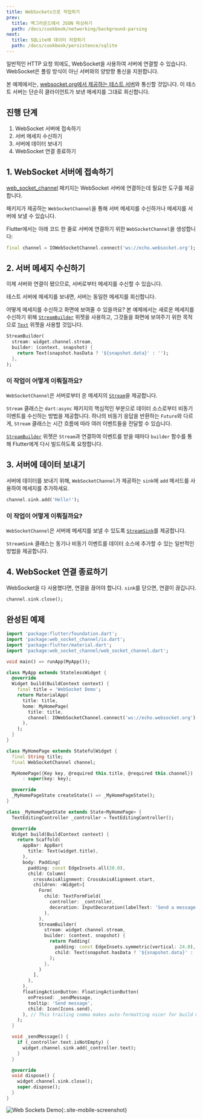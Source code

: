 ```yaml
---
title: WebSockets으로 작업하기
prev:
  title: 백그라운드에서 JSON 파싱하기
  path: /docs/cookbook/networking/background-parsing
next:
  title: SQLite에 데이터 저장하기
  path: /docs/cookbook/persistence/sqlite
---
```


일반적인 HTTP 요청 외에도, WebSocket을 사용하여 서버에 연결할 수 있습니다.
WebSocket은 폴링 방식이 아닌 서버와의 양방향 통신을 지원합니다.

본 예제에서는, [websocket.org에서 제공하는 테스트 서버](http://www.websocket.org/echo.html)와
통신할 것입니다. 이 테스트 서버는 단순히 클라이언트가 보낸 메세지를 그대로 회신합니다.

## 진행 단계

  1. WebSocket 서버에 접속하기
  2. 서버 메세지 수신하기
  3. 서버에 데이터 보내기
  4. WebSocket 연결 종료하기

## 1. WebSocket 서버에 접속하기

[web_socket_channel]({{site.pub-pkg}}/web_socket_channel) 패키지는 WebSocket 
서버에 연결하는데 필요한 도구를 제공합니다.

패키지가 제공하는 `WebSocketChannel`을 통해 서버 메세지를 수신하거나 메세지를 서버에
보낼 수 있습니다.

Flutter에서는 아래 코드 한 줄로 서버에 연결하기 위한 `WebSocketChannel`을 생성합니다:

<!-- skip -->
```dart
final channel = IOWebSocketChannel.connect('ws://echo.websocket.org');
```

## 2. 서버 메세지 수신하기

이제 서버와 연결이 됐으므로, 서버로부터 메세지를 수신할 수 있습니다.

테스트 서버에 메세지를 보내면, 서버는 동일한 메세지를 회신합니다.

어떻게 메세지를 수신하고 화면에 보여줄 수 있을까요? 본 예제에서는 새로운 메세지를
수신하기 위해
[`StreamBuilder`]({{site.api}}/flutter/widgets/StreamBuilder-class.html) 위젯을
사용하고, 그것들을 화면에 보여주기 위한 목적으로 
[`Text`]({{site.api}}/flutter/widgets/Text-class.html) 위젯을 사용할 것입니다.

<!-- skip -->
```dart
StreamBuilder(
  stream: widget.channel.stream,
  builder: (context, snapshot) {
    return Text(snapshot.hasData ? '${snapshot.data}' : '');
  },
);
```

### 이 작업이 어떻게 이뤄질까요?

`WebSocketChannel`은 서버로부터 온 메세지의
[`Stream`]({{site.api}}/flutter/dart-async/Stream-class.html)을
제공합니다.

`Stream` 클래스는 `dart:async` 패키지의 핵심적인 부분으로 데이터 소스로부터
비동기 이벤트를 수신하는 방법을 제공합니다. 하나의 비동기 응답을 반환하는 `Future`와 
다르게, `Stream` 클래스는 시간 흐름에 따라 여러 이벤트들을 전달할 수 있습니다.

[`StreamBuilder`]({{site.api}}/flutter/widgets/StreamBuilder-class.html) 위젯은
`Stream`과 연결하여 이벤트를 받을 때마다 `builder` 함수를 통해 Flutter에게 다시 
빌드하도록 요청합니다.

## 3. 서버에 데이터 보내기

서버에 데이터를 보내기 위해, `WebSocketChannel`가 제공하는 `sink`에 `add` 메서드를
사용하여 메세지를 추가하세요.

<!-- skip -->
```dart
channel.sink.add('Hello!');
```

### 이 작업이 어떻게 이뤄질까요?

`WebSocketChannel`은 서버에 메세지를 보낼 수 있도록
[`StreamSink`]({{site.api}}/flutter/dart-async/StreamSink-class.html)를
제공합니다.

`StreamSink` 클래스는 동기나 비동기 이벤트를 데이터 소스에 추가할 수 있는 일반적인 
방법을 제공합니다.

## 4. WebSocket 연결 종료하기

WebSocket을 다 사용했다면, 연결을 끊어야 합니다.
`sink`를 닫으면, 연결이 끊깁니다.

<!-- skip -->
```dart
channel.sink.close();
```

## 완성된 예제

```dart
import 'package:flutter/foundation.dart';
import 'package:web_socket_channel/io.dart';
import 'package:flutter/material.dart';
import 'package:web_socket_channel/web_socket_channel.dart';

void main() => runApp(MyApp());

class MyApp extends StatelessWidget {
  @override
  Widget build(BuildContext context) {
    final title = 'WebSocket Demo';
    return MaterialApp(
      title: title,
      home: MyHomePage(
        title: title,
        channel: IOWebSocketChannel.connect('ws://echo.websocket.org'),
      ),
    );
  }
}

class MyHomePage extends StatefulWidget {
  final String title;
  final WebSocketChannel channel;

  MyHomePage({Key key, @required this.title, @required this.channel})
      : super(key: key);

  @override
  _MyHomePageState createState() => _MyHomePageState();
}

class _MyHomePageState extends State<MyHomePage> {
  TextEditingController _controller = TextEditingController();

  @override
  Widget build(BuildContext context) {
    return Scaffold(
      appBar: AppBar(
        title: Text(widget.title),
      ),
      body: Padding(
        padding: const EdgeInsets.all(20.0),
        child: Column(
          crossAxisAlignment: CrossAxisAlignment.start,
          children: <Widget>[
            Form(
              child: TextFormField(
                controller: _controller,
                decoration: InputDecoration(labelText: 'Send a message'),
              ),
            ),
            StreamBuilder(
              stream: widget.channel.stream,
              builder: (context, snapshot) {
                return Padding(
                  padding: const EdgeInsets.symmetric(vertical: 24.0),
                  child: Text(snapshot.hasData ? '${snapshot.data}' : ''),
                );
              },
            )
          ],
        ),
      ),
      floatingActionButton: FloatingActionButton(
        onPressed: _sendMessage,
        tooltip: 'Send message',
        child: Icon(Icons.send),
      ), // This trailing comma makes auto-formatting nicer for build methods.
    );
  }

  void _sendMessage() {
    if (_controller.text.isNotEmpty) {
      widget.channel.sink.add(_controller.text);
    }
  }

  @override
  void dispose() {
    widget.channel.sink.close();
    super.dispose();
  }
}
```

![Web Sockets Demo](/images/cookbook/web-sockets.gif){:.site-mobile-screenshot}
